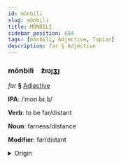 ```yaml
---
id: mônbili
slug: mônbili
title: MÔNBILI
sidebar_position: 684
tags: [mônbili, Adjective, Tupian]
description: far § Adjective
---
```


### mônbili&emsp;<span kind="abugida">ƶ̃ıʋȷʓȷ</span>

*far* **§** [Adjective](../../tags/Adjective)

**IPA**: /ˈmon.bɪ.lɪ/

**Verb**: to be far/distant

**Noun**: farness/distance

**Modifier**: far/distant

<details>
    <summary>Origin</summary>
    Guaraní mombyry /monpɨlɨ/<br/>
    <em>Tupian Language Family</em>
</details>